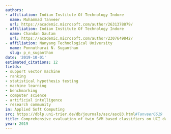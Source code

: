```yaml
---
authors:
- affiliation: Indian Institute Of Technology Indore
  name: Muhammad Tanveer
  url: https://academic.microsoft.com/author/2631378879/
- affiliation: Indian Institute Of Technology Indore
  name: Chandan Gautam
  url: https://academic.microsoft.com/author/2307649842/
- affiliation: Nanyang Technological University
  name: Ponnuthurai N. Suganthan
  slug: p_n_suganthan
date: '2019-10-01'
estimated_citations: 12
fields:
- support vector machine
- ranking
- statistical hypothesis testing
- machine learning
- benchmarking
- computer science
- artificial intelligence
- research community
in: Applied Soft Computing
src: https://dblp.uni-trier.de/db/journals/asc/asc83.html#TanveerGS19
title: Comprehensive evaluation of twin SVM based classifiers on UCI datasets
year: 2019
---
```

